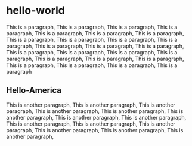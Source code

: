 <body>
  <h1>hello-world</h1>
  <p>This is a paragraph, This is a paragraph, This is a paragraph, This is a paragraph, This is a paragraph, This is a paragraph, This is a paragraph, This is a paragraph, This is a paragraph, This is a paragraph, This is a paragraph, This is a paragraph, This is a         paragraph, This is a paragraph, This is a paragraph, This is a paragraph, This is a paragraph, This is a paragraph, This is a             paragraph,  This is a paragraph, This is a paragraph, This is a paragraph, This is a paragraph, This is a paragraph, This is a      paragraph</p>
  <h2>Hello-America</h2>
  <p>This is another paragraph, This is another paragraph, This is another paragraph, This is another paragraph, This is another        paragraph, This is another paragraph, This is another paragraph, This is another paragraph, This is another paragraph, This is another paragraph, This is another paragraph, This is another paragraph, This is another paragraph, This is another paragraph, </p>
</body>

